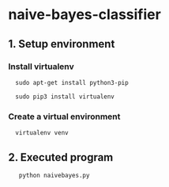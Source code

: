 # naive-bayes-classifier

## 1. Setup environment
  ###  Install virtualenv
```
  sudo apt-get install python3-pip
```

```
  sudo pip3 install virtualenv 
```
  ### Create a virtual environment
```
  virtualenv venv 
```

## 2. Executed program
```
   python naivebayes.py
```
